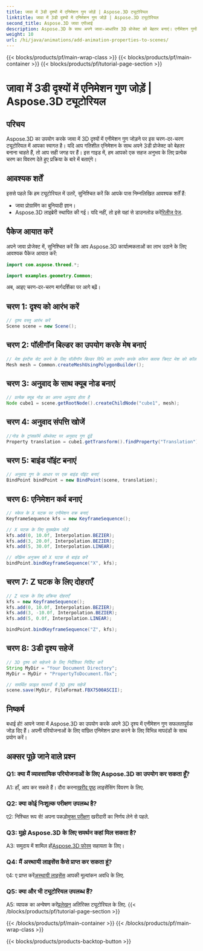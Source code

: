 ```yaml
---
title: जावा में 3डी दृश्यों में एनिमेशन गुण जोड़ें | Aspose.3D ट्यूटोरियल
linktitle: जावा में 3डी दृश्यों में एनिमेशन गुण जोड़ें | Aspose.3D ट्यूटोरियल
second_title: Aspose.3D जावा एपीआई
description: Aspose.3D के साथ अपने जावा-आधारित 3D प्रोजेक्ट को बेहतर बनाएं। एनीमेशन गुणों को सहजता से जोड़ने के लिए हमारे ट्यूटोरियल का अनुसरण करें।
weight: 10
url: /hi/java/animations/add-animation-properties-to-scenes/
---
```


{{< blocks/products/pf/main-wrap-class >}}
{{< blocks/products/pf/main-container >}}
{{< blocks/products/pf/tutorial-page-section >}}

# जावा में 3डी दृश्यों में एनिमेशन गुण जोड़ें | Aspose.3D ट्यूटोरियल

## परिचय

Aspose.3D का उपयोग करके जावा में 3D दृश्यों में एनीमेशन गुण जोड़ने पर इस चरण-दर-चरण ट्यूटोरियल में आपका स्वागत है। यदि आप गतिशील एनिमेशन के साथ अपने 3डी प्रोजेक्ट को बेहतर बनाना चाहते हैं, तो आप सही जगह पर हैं। इस गाइड में, हम आपको एक सहज अनुभव के लिए प्रत्येक चरण का विवरण देते हुए प्रक्रिया के बारे में बताएंगे।

## आवश्यक शर्तें

इससे पहले कि हम ट्यूटोरियल में उतरें, सुनिश्चित करें कि आपके पास निम्नलिखित आवश्यक शर्तें हैं:

- जावा प्रोग्रामिंग का बुनियादी ज्ञान।
-  Aspose.3D लाइब्रेरी स्थापित की गई। यदि नहीं, तो इसे यहां से डाउनलोड करें[रिलीज पेज](https://releases.aspose.com/3d/java/).

## पैकेज आयात करें

अपने जावा प्रोजेक्ट में, सुनिश्चित करें कि आप Aspose.3D कार्यात्मकताओं का लाभ उठाने के लिए आवश्यक पैकेज आयात करें:

```java
import com.aspose.threed.*;

import examples.geometry.Common;
```

अब, आइए चरण-दर-चरण मार्गदर्शिका पर आगे बढ़ें।

## चरण 1: दृश्य को आरंभ करें

```java
// दृश्य वस्तु आरंभ करें
Scene scene = new Scene();
```

## चरण 2: पॉलीगॉन बिल्डर का उपयोग करके मेष बनाएं

```java
// मेश इंस्टेंस सेट करने के लिए पॉलीगॉन बिल्डर विधि का उपयोग करके कॉमन क्लास क्रिएट मेश को कॉल करें
Mesh mesh = Common.createMeshUsingPolygonBuilder();
```

## चरण 3: अनुवाद के साथ क्यूब नोड बनाएं

```java
// प्रत्येक क्यूब नोड का अपना अनुवाद होता है
Node cube1 = scene.getRootNode().createChildNode("cube1", mesh);
```

## चरण 4: अनुवाद संपत्ति खोजें

```java
//नोड के ट्रांसफ़ॉर्म ऑब्जेक्ट पर अनुवाद गुण ढूंढें
Property translation = cube1.getTransform().findProperty("Translation");
```

## चरण 5: बाइंड पॉइंट बनाएं

```java
// अनुवाद गुण के आधार पर एक बाइंड पॉइंट बनाएं
BindPoint bindPoint = new BindPoint(scene, translation);
```

## चरण 6: एनिमेशन कर्व बनाएं

```java
// स्केल के X घटक पर एनीमेशन वक्र बनाएं
KeyframeSequence kfs = new KeyframeSequence();

// X घटक के लिए मुख्यफ़्रेम जोड़ें
kfs.add(0, 10.0f, Interpolation.BEZIER);
kfs.add(3, 20.0f, Interpolation.BEZIER);
kfs.add(5, 30.0f, Interpolation.LINEAR);

// कीफ़्रेम अनुक्रम को X घटक से बाइंड करें
bindPoint.bindKeyframeSequence("X", kfs);
```

## चरण 7: Z घटक के लिए दोहराएँ

```java
// Z घटक के लिए प्रक्रिया दोहराएँ
kfs = new KeyframeSequence();
kfs.add(0, 10.0f, Interpolation.BEZIER);
kfs.add(3, -10.0f, Interpolation.BEZIER);
kfs.add(5, 0.0f, Interpolation.LINEAR);

bindPoint.bindKeyframeSequence("Z", kfs);
```

## चरण 8: 3डी दृश्य सहेजें

```java
// 3D दृश्य को सहेजने के लिए निर्देशिका निर्दिष्ट करें
String MyDir = "Your Document Directory";
MyDir = MyDir + "PropertyToDocument.fbx";

// समर्थित फ़ाइल स्वरूपों में 3D दृश्य सहेजें
scene.save(MyDir, FileFormat.FBX7500ASCII);
```

## निष्कर्ष

बधाई हो! आपने जावा में Aspose.3D का उपयोग करके अपने 3D दृश्य में एनीमेशन गुण सफलतापूर्वक जोड़ दिए हैं। अपनी परियोजनाओं के लिए वांछित एनिमेशन प्राप्त करने के लिए विभिन्न मापदंडों के साथ प्रयोग करें।

## अक्सर पूछे जाने वाले प्रश्न

### Q1: क्या मैं व्यावसायिक परियोजनाओं के लिए Aspose.3D का उपयोग कर सकता हूँ?

 A1: हाँ, आप कर सकते हैं। दौरा करना[खरीद पृष्ठ](https://purchase.aspose.com/buy) लाइसेंसिंग विवरण के लिए.

### Q2: क्या कोई निःशुल्क परीक्षण उपलब्ध है?

 ए2: निश्चित रूप से! अपना पकड़ो[मुफ्त परीक्षण](https://releases.aspose.com/) खरीदारी का निर्णय लेने से पहले.

### Q3: मुझे Aspose.3D के लिए समर्थन कहां मिल सकता है?

A3: समुदाय में शामिल हों[Aspose.3D फोरम](https://forum.aspose.com/c/3d/18) सहायता के लिए।

### Q4: मैं अस्थायी लाइसेंस कैसे प्राप्त कर सकता हूं?

 ए4: ए प्राप्त करें[अस्थायी लाइसेंस](https://purchase.aspose.com/temporary-license/) आपकी मूल्यांकन अवधि के लिए.

### Q5: क्या और भी ट्यूटोरियल उपलब्ध हैं?

 A5: व्यापक का अन्वेषण करें[प्रलेखन](https://reference.aspose.com/3d/java/) अतिरिक्त ट्यूटोरियल के लिए.
{{< /blocks/products/pf/tutorial-page-section >}}

{{< /blocks/products/pf/main-container >}}
{{< /blocks/products/pf/main-wrap-class >}}

{{< blocks/products/products-backtop-button >}}
